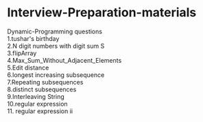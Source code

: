 # Interview-Preparation-materials

Dynamic-Programming questions<br/>
1.tushar's birthday<br/>
2.N digit numbers with digit sum S<br/>
3.flipArray<br/>
4.Max_Sum_Without_Adjacent_Elements<br/>
5.Edit distance<br/>
6.longest increasing subsequence<br/>
7.Repeating subsequences<br/>
8.distinct subsequences<br/>
9.Interleaving String<br/>
10.regular expression<br/>
11. regular expression ii <br/>
